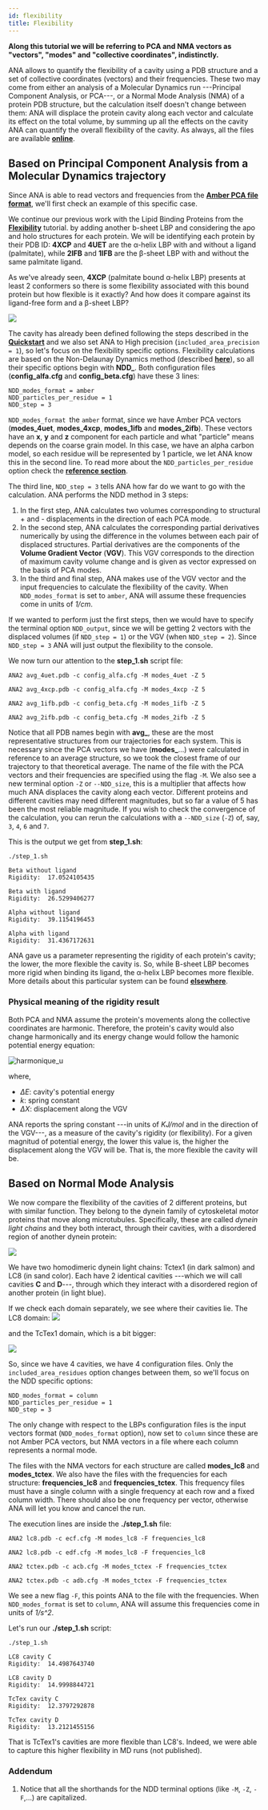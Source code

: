```yaml
---
id: flexibility
title: Flexibility
---
```


**Along this tutorial we will be referring to PCA and NMA vectors as "vectors", "modes" and "collective coordinates", indistinctly.**

ANA allows to quantify the flexibility of a cavity using a PDB structure and a set of collective coordinates
(vectors) and their frequencies. These two may come from either an analysis of a Molecular Dynamics
run ---Principal Component Analysis, or PCA---, or a Normal Mode Analysis (NMA) of a protein PDB structure,
but the calculation itself doesn't change between them: ANA will displace the protein cavity along each vector
and calculate its effect on the total volume, by summing up all the effects on the cavity ANA can quantify the overall
flexibility of the cavity.
As always, all the files are available [**online**](https://github.com/anadynamics/ANA2/tree/master/aux/flexibility).

## Based on Principal Component Analysis from a Molecular Dynamics trajectory

Since ANA is able to read vectors and frequencies from the
[**Amber PCA file format**](https://pubs.acs.org/doi/abs/10.1021/j100384a021), we'll first check an example
of this specific case.
 
We continue our previous work with the Lipid Binding Proteins from the [**Flexibility**](/docs/flexibility.html) tutorial. 
by adding another b-sheet LBP and considering the apo and holo structures for each protein.
We will be identifying each protein by their PDB ID: **4XCP** and **4UET** are the α-helix LBP with and without a
ligand (palmitate), while **2IFB** and **1IFB** are the β-sheet LBP with and without the same palmitate ligand.

As we've already seen, **4XCP** (palmitate bound α-helix LBP) presents at least 2 conformers so there is some
flexibility associated with this bound protein but how flexible is it exactly? And how does it compare against
its ligand-free form and a β-sheet LBP?

![](assets/flexibility/lbp.png)

The cavity has already been defined following the steps described in the [**Quickstart**](/docs/quickstart.html)
and we also set ANA to High precision (`included_area_precision = 1`), so let's
focus on the flexibility specific options. Flexibility calculations are based on the Non-Delaunay Dynamics
method (described [**here**](https://doi.org/10.1021/acs.jctc.7b00744)), so all their specific options begin
with **NDD_**. Both configuration files (**config_alfa.cfg** and **config_beta.cfg**) have these 3 lines:

```
NDD_modes_format = amber
NDD_particles_per_residue = 1
NDD_step = 3
```

`NDD_modes_format `the `amber` format, since we have Amber PCA vectors (**modes_4uet**, **modes_4xcp**,
**modes_1ifb** and **modes_2ifb**). These vectors have an **x**, **y** and **z** component for each 
particle and what "particle" means depends on the coarse grain model. In this case, we have an alpha
carbon model, so each residue will be represented by 1 particle, we let ANA know this in the second line.
To read more about the `NDD_particles_per_residue` option check the [**reference section**](config.html#ndd-options).

The third line, `NDD_step = 3` tells ANA how far do we want to go with the calculation. ANA performs the
NDD method in 3 steps:

1. In the first step, ANA calculates two volumes corresponding to structural + and - displacements in the direction of each PCA mode.
2. In the second step, ANA calculates the corresponding partial derivatives numerically by using the difference in
the volumes between each pair of displaced structures. Partial derivatives are the components of the
**Volume Gradient Vector** (**VGV**). This VGV corresponds to the direction of maximum cavity volume change and
is given as vector expressed on the basis of PCA modes.
3. In the third and final step, ANA makes use of the VGV vector and the input frequencies to calculate the flexibility
of the cavity. When `NDD_modes_format` is set to `amber`, ANA will assume these frequencies come in units of *1/cm*.


If we wanted to perform just the first steps, then we would have to specify the terminal option
`NDD_output`, since we will be getting 2 vectors with the displaced volumes (if `NDD_step = 1`) or the VGV
(when `NDD_step = 2`). Since `NDD_step = 3` ANA will just output the flexibility to the console.

We now turn our attention to the **step_1.sh** script file:

```
ANA2 avg_4uet.pdb -c config_alfa.cfg -M modes_4uet -Z 5

ANA2 avg_4xcp.pdb -c config_alfa.cfg -M modes_4xcp -Z 5

ANA2 avg_1ifb.pdb -c config_beta.cfg -M modes_1ifb -Z 5

ANA2 avg_2ifb.pdb -c config_beta.cfg -M modes_2ifb -Z 5
```

Notice that all PDB names begin with **avg_**, these are the most representative structures from our trajectories
for each system. This is necessary since the PCA vectors we have (**modes_**...) were calculated in reference to
an average structure, so we took the closest frame of our trajectory to that theoretical average. The name of the
file with the PCA vectors and their frequencies are specified using the flag `-M`.
We also see a new terminal option `-Z` or `--NDD_size`, this is a multiplier that affects how much ANA displaces
the cavity along each vector. Different proteins and different cavities may need different magnitudes, but so far
a value of 5 has been the most reliable magnitude. If you wish to check the convergence of the calculation, you
can rerun the calculations with a `--NDD_size` (`-Z`) of, say, `3`, `4`, `6` and `7`. 

This is the output we get from **step_1.sh**:

```
./step_1.sh
```
```
Beta without ligand
Rigidity:  17.0524105435

Beta with ligand
Rigidity:  26.5299406277

Alpha without ligand
Rigidity:  39.1154196453

Alpha with ligand
Rigidity:  31.4367172631
```

ANA gave us a parameter representing the rigidity of each protein's cavity; the lower, the more flexible the cavity is.
So, while B-sheet LBP becomes more rigid when binding its ligand, the α-helix LBP becomes more flexible.
More details about this particular system can be found [**elsewhere**](https://doi.org/10.1021/acs.jcim.9b00364).

### Physical meaning of the rigidity result

Both PCA and NMA assume the protein's movements along the collective coordinates are harmonic. Therefore,
the protein's cavity would also change harmonically and its energy change would follow the hamonic potential energy equation:

<img src="https://latex.codecogs.com/svg.latex?\Large&space;\Delta E=\frac{1}{2} k \Delta X^{2}" title="harmonique_u" />

where,

- *ΔE*: cavity's potential energy
- *k*: spring constant
- *ΔX*: displacement along the VGV

ANA reports the spring constant ---in units of *KJ/mol* and in the direction of the VGV---, as a measure of the
cavity's rigidity (or flexibility).
For a given magnitud of potential energy, the lower this value is, the higher the displacement along the VGV will be.
That is, the more flexible the cavity will be.

## Based on Normal Mode Analysis

We now compare the flexibility of the cavities of 2 different proteins, but with similar function. They belong
to the dynein family of cytoskeletal motor proteins that move along microtubules.
Specifically, these are called *dynein light chains* and they both interact, through their cavities, with a 
disordered region of another dynein protein:

![](assets/flexibility/3fm7.png)

We have two homodimeric dynein light chains: Tctex1 (in dark salmon) and LC8 (in sand color). Each have 2 identical cavities
---which we will call cavities **C** and **D**---, through which they interact with a disordered region of another
protein (in light blue). 

If we check each domain separately, we see where their cavities lie. The LC8 domain: 
![](assets/flexibility/lc8.png)

and the TcTex1 domain, which is a bit bigger:

![](assets/flexibility/tctex.png)

So, since we have 4 cavities, we have 4 configuration files. Only the `included_area_residues` option changes
between them, so we'll focus on the NDD specific options:

```
NDD_modes_format = column
NDD_particles_per_residue = 1
NDD_step = 3
```

The only change with respect to the LBPs configuration files is the input vectors format (`NDD_modes_format` option),
now set to `column` since these are not Amber PCA vectors, but NMA vectors in a file where each column represents a normal mode.

The files with the NMA vectors for each structure are called **modes_lc8** and **modes_tctex**.
We also have the files with the frequencies for each structure: **frequencies_lc8** and **frequencies_tctex**. This frequency files must have a
single column with a single frequency at each row and a fixed column width.
There should also be one frequency per vector, otherwise ANA will let you know and cancel the run.

The execution lines are inside the **./step_1.sh** file:

```
ANA2 lc8.pdb -c ecf.cfg -M modes_lc8 -F frequencies_lc8

ANA2 lc8.pdb -c edf.cfg -M modes_lc8 -F frequencies_lc8

ANA2 tctex.pdb -c acb.cfg -M modes_tctex -F frequencies_tctex

ANA2 tctex.pdb -c adb.cfg -M modes_tctex -F frequencies_tctex
```

We see a new flag `-F`, this points ANA to the file with the frequencies. When `NDD_modes_format` is
set to `column`, ANA will assume this frequencies come in units of *1/s^2*.

Let's run our **./step_1.sh** script:

```
./step_1.sh 
```
```
LC8 cavity C
Rigidity:  14.4987643740

LC8 cavity D
Rigidity:  14.9998844721

TcTex cavity C
Rigidity:  12.3797292878

TcTex cavity D
Rigidity:  13.2121455156
```

That is TcTex1's cavities are more flexible than LC8's.
Indeed, we were able to capture this higher flexibility in MD runs (not published).


### Addendum

1. Notice that all the shorthands for the NDD terminal options (like `-M`, `-Z`, `-F`,...) are capitalized.
